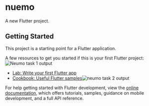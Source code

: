 # nuemo

A new Flutter project.

## Getting Started

This project is a starting point for a Flutter application.

A few resources to get you started if this is your first Flutter project:
![Neumo task 1 output](https://user-images.githubusercontent.com/120353248/209952778-dda94642-12cc-4669-a633-751af28f3039.png)

- [Lab: Write your first Flutter app](https://docs.flutter.dev/get-started/codelab)
- [Cookbook: Useful Flutter samples](https://docs.flutter.dev/cookbook)![neumo task 2 output](https://user-images.githubusercontent.com/120353248/209952799-507c701a-6f5d-4d0f-8137-8120aad9b074.png)


For help getting started with Flutter development, view the
[online documentation](https://docs.flutter.dev/), which offers tutorials,
samples, guidance on mobile development, and a full API reference.
